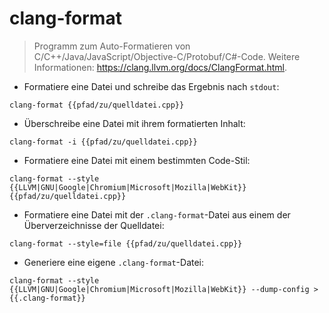 # clang-format

> Programm zum Auto-Formatieren von C/C++/Java/JavaScript/Objective-C/Protobuf/C#-Code.
> Weitere Informationen: <https://clang.llvm.org/docs/ClangFormat.html>.

- Formatiere eine Datei und schreibe das Ergebnis nach `stdout`:

`clang-format {{pfad/zu/quelldatei.cpp}}`

- Überschreibe eine Datei mit ihrem formatierten Inhalt:

`clang-format -i {{pfad/zu/quelldatei.cpp}}`

- Formatiere eine Datei mit einem bestimmten Code-Stil:

`clang-format --style {{LLVM|GNU|Google|Chromium|Microsoft|Mozilla|WebKit}} {{pfad/zu/quelldatei.cpp}}`

- Formatiere eine Datei mit der `.clang-format`-Datei aus einem der Überverzeichnisse der Quelldatei:

`clang-format --style=file {{pfad/zu/quelldatei.cpp}}`

- Generiere eine eigene `.clang-format`-Datei:

`clang-format --style {{LLVM|GNU|Google|Chromium|Microsoft|Mozilla|WebKit}} --dump-config > {{.clang-format}}`
